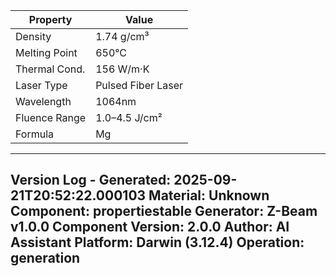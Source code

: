 | Property | Value |
|----------|-------|
| Density | 1.74 g/cm³ |
| Melting Point | 650°C |
| Thermal Cond. | 156 W/m·K |
| Laser Type | Pulsed Fiber Laser |
| Wavelength | 1064nm |
| Fluence Range | 1.0–4.5 J/cm² |
| Formula | Mg |


---
Version Log - Generated: 2025-09-21T20:52:22.000103
Material: Unknown
Component: propertiestable
Generator: Z-Beam v1.0.0
Component Version: 2.0.0
Author: AI Assistant
Platform: Darwin (3.12.4)
Operation: generation
---
